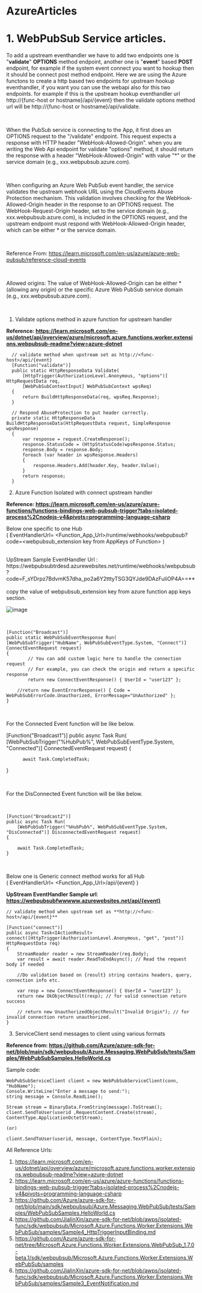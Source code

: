 # AzureArticles

# 1. WebPubSub Service articles.
  To add a upstream eventhandler we have to add two endpoints one is "**validate**" **OPTIONS** method endpoint, another one is "**event**" based **POST** endpoint, for example if the system event connect you want to hookup then it should be connect post method endpoint. Here we are using the Azure functons to create a http based two endpoints for upstream hookup eventhandler, if you want you can use the webapi also for this two endpoints. for example if this is the upstream hookup eventhandler url http://{func-host or hostname}/api/{event} then the validate options method url will be http://{func-host or hostname}/api/validate.

<br/>

When the PubSub service is connecting to the App, it first does an OPTIONS request to the "/validate" endpoint. This request expects a response with HTTP header "WebHook-Allowed-Origin". when you are writing the Web Api endpoint for validate "options" method, it should return the response with a header "WebHook-Allowed-Origin" with value "*" or the service domain (e.g., xxx.webpubsub.azure.com).

<br/>

When configuring an Azure Web PubSub event handler, the service validates the upstream webhook URL using the CloudEvents Abuse Protection mechanism. This validation involves checking for the WebHook-Allowed-Origin header in the response to an OPTIONS request. The WebHook-Request-Origin header, set to the service domain (e.g., xxx.webpubsub.azure.com), is included in the OPTIONS request, and the upstream endpoint must respond with WebHook-Allowed-Origin header, which can be either * or the service domain. 

<br/>

Reference From: https://learn.microsoft.com/en-us/azure/azure-web-pubsub/reference-cloud-events

<br/>

Allowed origins:
The value of WebHook-Allowed-Origin can be either * (allowing any origin) or the specific Azure Web PubSub service domain (e.g., xxx.webpubsub.azure.com).

<br/>

  1. Validate options method in azure function for upstream handler
     
   **Reference: https://learn.microsoft.com/en-us/dotnet/api/overview/azure/microsoft.azure.functions.worker.extensions.webpubsub-readme?view=azure-dotnet**
   
      // validate method when upstream set as http://<func-host>/api/{event}
      [Function("validate")]
      public static HttpResponseData Validate(
          [HttpTrigger(AuthorizationLevel.Anonymous, "options")] HttpRequestData req,
          [WebPubSubContextInput] WebPubSubContext wpsReq)
      {
          return BuildHttpResponseData(req, wpsReq.Response);
      }
      
      // Respond AbuseProtection to put header correctly.
      private static HttpResponseData BuildHttpResponseData(HttpRequestData request, SimpleResponse wpsResponse)
      {
          var response = request.CreateResponse();
          response.StatusCode = (HttpStatusCode)wpsResponse.Status;
          response.Body = response.Body;
          foreach (var header in wpsResponse.Headers)
          {
              response.Headers.Add(header.Key, header.Value);
          }
          return response;
      }

  2. Azure Function Isolated with connect upstream handler
     
   **Reference: https://learn.microsoft.com/en-us/azure/azure-functions/functions-bindings-web-pubsub-trigger?tabs=isolated-process%2Cnodejs-v4&pivots=programming-language-csharp**
   
   Below one specific to one Hub 
   <br/>
   ( EventHandlerUrl= <Function_App_Url>/runtime/webhooks/webpubsub?code=<webpubsub_extension key from AppKeys of Function> )

   <br/>
    UpStream Sample EventHandler Url : https://webpubsubtrdesd.azurewebsites.net/runtime/webhooks/webpubsub?code=F_sYDrpz7BdvmK57dha_po2a6Y2tttyTSG3QYJde9DAzFuIiOP4A==**
   <br/>
     <br/>
   copy the value of webpubsub_extension key from azure function app keys section.
   
   ![image](https://github.com/user-attachments/assets/e140cbd5-4127-465b-a97c-ce0453707657)

   <br/>
    
    
    
    [Function("Broadcast")]
    public static WebPubSubEventResponse Run(
    [WebPubSubTrigger("HubName", WebPubSubEventType.System, "Connect")] ConnectEventRequest request)
    {
            // You can add custom logic here to handle the connection request
            // For example, you can check the origin and return a specific response
            return new ConnectEventResponse() { UserId = "user123" };
          
        //return new EventErrorResponse() { Code = WebPubSubErrorCode.Unauthorized, ErrorMessage="UnAuthorized" };
    }

  <br/>

  For the Connected Event function will be like below.
  
  [Function("Broadcast1")]
  public async Task Run(
      [WebPubSubTrigger("%HubPub%", WebPubSubEventType.System, "Connected")] ConnectedEventRequest request)
  {
  
          await Task.CompletedTask;
  }

  <br />

  For the DisConnected Event function will be like below.

  <br/>

    [Function("Broadcast2")]
    public async Task Run(
        [WebPubSubTrigger("%HubPub%", WebPubSubEventType.System, "DisConnected")] DisconnectedEventRequest request)
    {

        await Task.CompletedTask;
    }

  <br/>

   Below one is Generic connect method works for all Hub  
   ( EventHandlerUrl= <Function_App_Url>/api/{event} )
  
   **UpStream EventHandler Sample url**: **https://webpubsubfwwwww.azurewebsites.net/api/{event}**

    // validate method when upstream set as **http://<func-host>/api/{event}**

    [Function("connect")]
    public async Task<IActionResult> connect([HttpTrigger(AuthorizationLevel.Anonymous, "get", "post")] HttpRequestData req)
    {
        StreamReader reader = new StreamReader(req.Body);
        var result = await reader.ReadToEndAsync(); // Read the request body if needed

        //Do validation based on {result} string contains headers, query, connection info etc.
   
        var resp = new ConnectEventResponse() { UserId = "user123" };
        return new OkObjectResult(resp); // for valid connection return success
    
        // return new UnauthorizedObjectResult("Invalid Origin"); // for invalid connection return unauthorized.
    }


  3. ServiceClient send messages to client using various formats
     
  **Reference from: https://github.com/Azure/azure-sdk-for-net/blob/main/sdk/webpubsub/Azure.Messaging.WebPubSub/tests/Samples/WebPubSubSamples.HelloWorld.cs**

   Sample code:
   
    WebPubSubServiceClient client = new WebPubSubServiceClient(conn, "HubName");
    Console.WriteLine("Enter a message to send:");
    string message = Console.ReadLine();
    
    Stream stream = BinaryData.FromString(message).ToStream();
    client.SendToUser(userid ,RequestContent.Create(stream), ContentType.ApplicationOctetStream);
   
    (or)

    client.SendToUser(userid, message, ContentType.TextPlain);



 All Reference Urls:
   1. https://learn.microsoft.com/en-us/dotnet/api/overview/azure/microsoft.azure.functions.worker.extensions.webpubsub-readme?view=azure-dotnet
   2. https://learn.microsoft.com/en-us/azure/azure-functions/functions-bindings-web-pubsub-trigger?tabs=isolated-process%2Cnodejs-v4&pivots=programming-language-csharp
   3. https://github.com/Azure/azure-sdk-for-net/blob/main/sdk/webpubsub/Azure.Messaging.WebPubSub/tests/Samples/WebPubSubSamples.HelloWorld.cs
   4. https://github.com/JialinXin/azure-sdk-for-net/blob/awps/isolated-func/sdk/webpubsub/Microsoft.Azure.Functions.Worker.Extensions.WebPubSub/samples/Sample4_HttpTriggerInputBinding.md
   5. https://github.com/Azure/azure-sdk-for-net/tree/Microsoft.Azure.Functions.Worker.Extensions.WebPubSub_1.7.0-beta.1/sdk/webpubsub/Microsoft.Azure.Functions.Worker.Extensions.WebPubSub/samples
   6. https://github.com/JialinXin/azure-sdk-for-net/blob/awps/isolated-func/sdk/webpubsub/Microsoft.Azure.Functions.Worker.Extensions.WebPubSub/samples/Sample3_EventNotification.md
      


    

  
   
   
